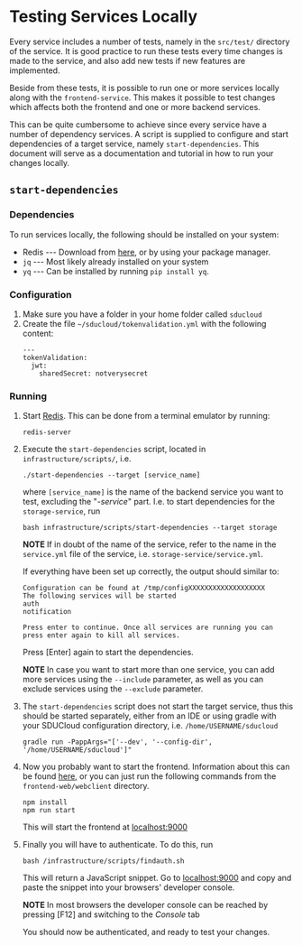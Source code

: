 # Testing Services Locally

Every service includes a number of tests, namely in the `src/test/`
directory of the service. It is good practice to run these tests every
time changes is made to the service, and also add new tests if new
features are implemented.

Beside from these tests, it is possible to run one or more services
locally along with the `frontend-service`. This makes it possible to
test changes which affects both the frontend and one or more backend
services.

This can be quite cumbersome to achieve since every service have a
number of dependency services. A script is supplied to configure and
start dependencies of a target service, namely `start-dependencies`.
This document will serve as a documentation and tutorial in how to run
your changes locally.

## `start-dependencies`
### Dependencies 
To run services locally, the following should be installed on your
system:
 
 - Redis --- Download from [here](https://redis.io/download), or by using your package manager.
 - `jq` --- Most likely already installed on your system 
 - `yq` --- Can be installed by running `pip install yq`.
 
### Configuration
    
1. Make sure you have a folder in your home folder called `sducloud` 
2. Create the file `~/sducloud/tokenvalidation.yml` with the following content:
   ```
   ---
   tokenValidation:
     jwt:
       sharedSecret: notverysecret
   ```

### Running

1. Start [Redis](https://redis.io). This can be done from a terminal
emulator by running:
    ```
    redis-server
    ```

2. Execute the `start-dependencies` script, located in 
   `infrastructure/scripts/`, i.e. 
    
    ```
    ./start-dependencies --target [service_name]
    ```
    
    where `[service_name]` is the name of the backend service you want
    to test, excluding the "_-service_" part. I.e. to start dependencies
    for the `storage-service`, run

    ```
    bash infrastructure/scripts/start-dependencies --target storage
    ```
    
    __NOTE__ If in doubt of the name of the service, refer to the name in the
    `service.yml` file of the service, i.e. `storage-service/service.yml`.
    
    If everything have been set up correctly, the output should similar
    to:
    
    ```         
    Configuration can be found at /tmp/configXXXXXXXXXXXXXXXXXXX
    The following services will be started
    auth
    notification

    Press enter to continue. Once all services are running you can
    press enter again to kill all services. 
    ``` 
    Press \[Enter\] again to start the dependencies.
    
    __NOTE__ In case you want to start more than one service, you can
    add more services using the `--include` parameter, as well as you
    can exclude services using the `--exclude` parameter.
    
3.  The `start-dependencies` script does not start the target service,
    thus this should be started separately, either from an IDE or using
    gradle with your SDUCloud configuration directory, i.e.
    `/home/USERNAME/sducloud`

    ```
    gradle run -PappArgs="['--dev', '--config-dir', '/home/USERNAME/sducloud']"
    ```
    
4.  Now you probably want to start the frontend. Information about
    this can be found [here](../../frontend-web/README.md), or you can
    just run the following commands from the `frontend-web/webclient`
    directory.
    
    ```
    npm install 
    npm run start 
    ``` 
    
    This will start the frontend at [localhost:9000](http://localhost:9000)
    
5.  Finally you will have to authenticate. To do this, run
    
    ```
    bash /infrastructure/scripts/findauth.sh
    ```
    
    This will return a JavaScript snippet. Go to [localhost:9000](http://localhost:9000)
    and copy and paste the snippet into your browsers' developer console.
    
    __NOTE__ In most browsers the developer console can be reached by pressing
    \[F12\] and switching to the _Console_ tab
    
    You should now be authenticated, and ready to test your changes.
    
